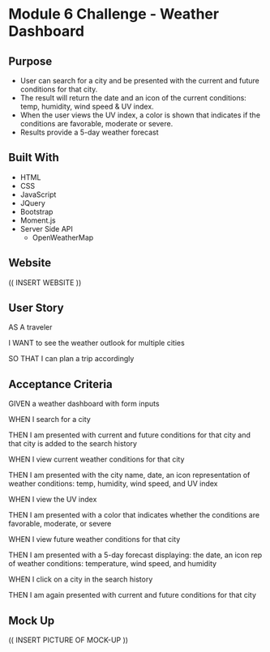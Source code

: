# Module 6 Challenge - Weather Dashboard


## Purpose

* User can search for a city and be presented with the current and future conditions for that city.
* The result will return the date and an icon of the current conditions: temp, humidity, wind speed & UV index.
* When the user views the UV index, a color is shown that indicates if the conditions are favorable, moderate or severe.
* Results provide a 5-day weather forecast


## Built With
* HTML
* CSS
* JavaScript
* JQuery
* Bootstrap
* Moment.js
* Server Side API
  * OpenWeatherMap


## Website

(( INSERT WEBSITE ))


## User Story

AS A traveler

I WANT to see the weather outlook for multiple cities

SO THAT I can plan a trip accordingly



## Acceptance Criteria

GIVEN a weather dashboard with form inputs

WHEN I search for a city

THEN I am presented with current and future conditions for that city and that city is added to the search history

WHEN I view current weather conditions for that city

THEN I am presented with the city name, date, an icon representation of weather conditions: temp, humidity, wind speed, and UV index

WHEN I view the UV index

THEN I am presented with a color that indicates whether the conditions are favorable, moderate, or severe

WHEN I view future weather conditions for that city

THEN I am presented with a 5-day forecast displaying: the date, an icon rep of weather conditions: temperature, wind speed, and humidity

WHEN I click on a city in the search history

THEN I am again presented with current and future conditions for that city


## Mock Up

(( INSERT PICTURE OF MOCK-UP ))
